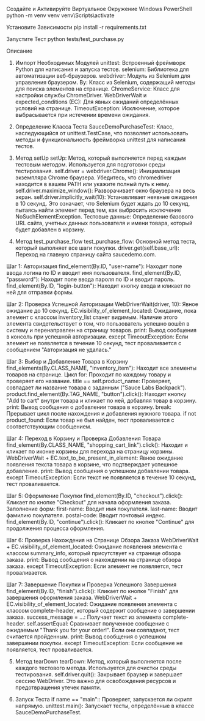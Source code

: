 Создайте и Активируйте Виртуальное Окружение
Windows PowerShell
python -m venv venv
venv\Scripts\activate

Установите Зависимости
pip install -r requirements.txt

Запустите Тест
python tests/test_purchase.py





Описание
1. Импорт Необходимых Модулей
unittest:                                 Встроенный фреймворк Python для написания и запуска тестов.
selenium:                                 Библиотека для автоматизации веб-браузеров.
webdriver:                                Модуль из Selenium для управления браузером.
By:                                       Класс из Selenium, содержащий методы для поиска элементов на странице.
ChromeService:                            Класс для настройки службы ChromeDriver.
WebDriverWait и expected_conditions (EC): Для явных ожиданий определённых условий на странице.
TimeoutException:                         Исключение, которое выбрасывается при истечении времени ожидания.


2. Определение Класса Теста
SauceDemoPurchaseTest: Класс, наследующийся от unittest.TestCase, что позволяет использовать методы и функциональность фреймворка unittest для написания тестов.


3. Метод setUp
setUp:                            Метод, который выполняется перед каждым тестовым методом. Используется для подготовки среды тестирования.
self.driver = webdriver.Chrome(): Инициализация экземпляра Chrome браузера. Убедитесь, что chromedriver находится в вашем PATH или укажите полный путь к нему.
self.driver.maximize_window():    Разворачивает окно браузера на весь экран.
self.driver.implicitly_wait(10):  Устанавливает неявные ожидания в 10 секунд. Это означает, что Selenium будет ждать до 10 секунд, пытаясь найти элемент перед тем, как выбросить исключение NoSuchElementException.
Тестовые данные:                  Определение базового URL сайта, учетных данных пользователя и имени товара, который будет добавлен в корзину.


4. Метод test_purchase_flow
test_purchase_flow:         Основной метод теста, который выполняет все шаги покупки.
driver.get(self.base_url):  Переход на главную страницу сайта saucedemo.com.


Шаг 1: Авторизация
find_element(By.ID, "user-name"):    Находит поле ввода логина по ID и вводит имя пользователя.
find_element(By.ID, "password"):     Находит поле ввода пароля по ID и вводит пароль.
find_element(By.ID, "login-button"): Находит кнопку входа и кликает по ней для отправки формы.


Шаг 2: Проверка Успешной Авторизации
WebDriverWait(driver, 10):        Явное ожидание до 10 секунд.
EC.visibility_of_element_located: Ожидание, пока элемент с классом inventory_list станет видимым. Наличие этого элемента свидетельствует о том, что пользователь успешно вошёл в систему и перенаправлен на страницу товаров.
print:                            Вывод сообщения в консоль при успешной авторизации.
except TimeoutException:          Если элемент не появляется в течение 10 секунд, тест проваливается с сообщением "Авторизация не удалась."


Шаг 3: Выбор и Добавление Товара в Корзину
find_elements(By.CLASS_NAME, "inventory_item"):        Находит все элементы товаров на странице.
Цикл for:                                              Проходит по каждому товару и проверяет его название.
title == self.product_name:                            Проверяет, совпадает ли название товара с заданным ("Sauce Labs Backpack").
product.find_element(By.TAG_NAME, "button").click():   Находит кнопку "Add to cart" внутри товара и кликает по ней, добавляя товар в корзину.
print:                                                 Вывод сообщения о добавлении товара в корзину.
break:                                                 Прерывает цикл после нахождения и добавления нужного товара.
if not product_found:                                  Если товар не был найден, тест проваливается с соответствующим сообщением.


Шаг 4: Переход в Корзину и Проверка Добавления Товара
find_element(By.CLASS_NAME, "shopping_cart_link").click():  Находит и кликает по иконке корзины для перехода на страницу корзины.
WebDriverWait + EC.text_to_be_present_in_element:           Явное ожидание появления текста товара в корзине, что подтверждает успешное добавление.
print:                                                      Вывод сообщения о успешном добавлении товара.
except TimeoutException:                                    Если текст не появляется в течение 10 секунд, тест проваливается.


Шаг 5: Оформление Покупки
find_element(By.ID, "checkout").click():  Кликает по кнопке "Checkout" для начала оформления заказа.
Заполнение форм:
first-name:  Вводит имя покупателя.
last-name:   Вводит фамилию покупателя.
postal-code: Вводит почтовый индекс.
find_element(By.ID, "continue").click():  Кликает по кнопке "Continue" для продолжения процесса оформления.


Шаг 6: Проверка Нахождения на Странице Обзора Заказа
WebDriverWait + EC.visibility_of_element_located:  Ожидание появления элемента с классом summary_info, который присутствует на странице обзора заказа.
print:                                             Вывод сообщения о нахождении на странице обзора заказа.
except TimeoutException:                           Если элемент не появляется, тест проваливается.


Шаг 7: Завершение Покупки и Проверка Успешного Завершения
find_element(By.ID, "finish").click():             Кликает по кнопке "Finish" для завершения оформления заказа.
WebDriverWait + EC.visibility_of_element_located:  Ожидание появления элемента с классом complete-header, который содержит сообщение о завершении заказа.
success_message = ...:                             Получает текст из элемента complete-header.
self.assertEqual:                                  Сравнивает полученное сообщение с ожидаемым "Thank you for your order!". Если они совпадают, тест считается пройденным.
print:                                             Вывод сообщения о успешном завершении покупки.
except TimeoutException:                           Если сообщение не появляется, тест проваливается.


5. Метод tearDown
tearDown:            Метод, который выполняется после каждого тестового метода. Используется для очистки среды тестирования.
self.driver.quit():  Закрывает браузер и завершает сессию WebDriver. Это важно для освобождения ресурсов и предотвращения утечек памяти.


6. Запуск Теста
if name == "main"::  Проверяет, запускается ли скрипт напрямую.
unittest.main():     Запускает тесты, определённые в классе SauceDemoPurchaseTest.
